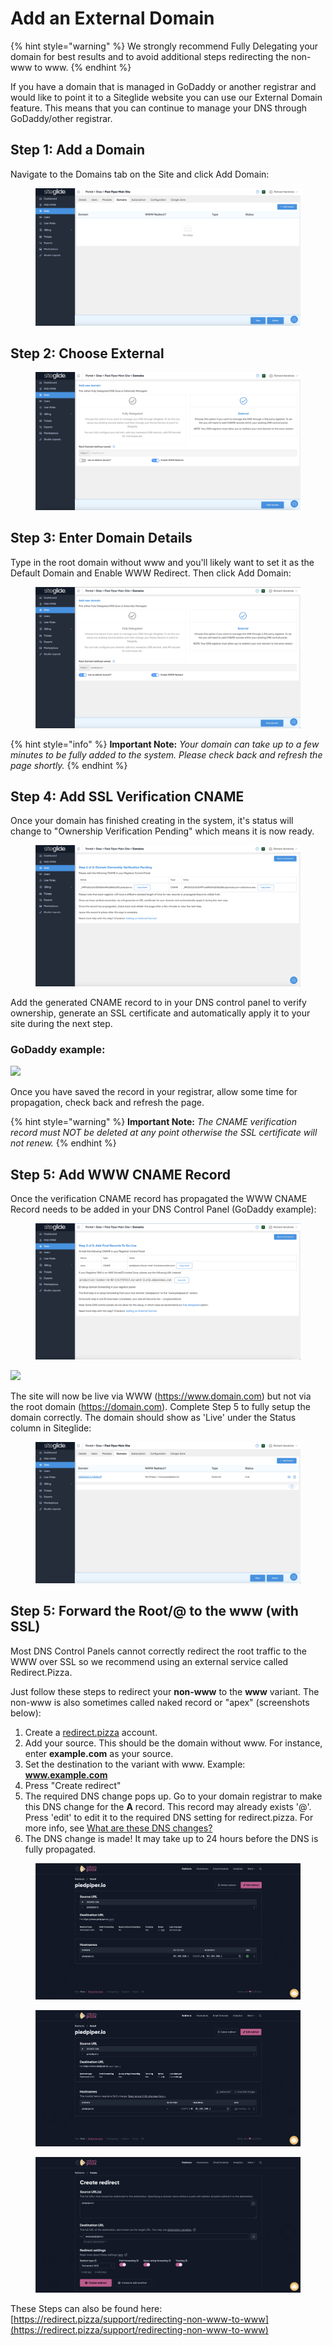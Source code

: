 # Add an External Domain

{% hint style="warning" %}
We strongly recommend Fully Delegating your domain for best results and to avoid additional steps redirecting the non-www to www.
{% endhint %}

If you have a domain that is managed in GoDaddy or another registrar and would like to point it to a Siteglide website you can use our External Domain feature. This means that you can continue to manage your DNS through GoDaddy/other registrar.

## Step 1: Add a Domain

Navigate to the Domains tab on the Site and click Add Domain:

<figure><img src="../../../.gitbook/assets/Siteglide-Site-Domains-None.png" alt=""><figcaption></figcaption></figure>

## Step 2: Choose External

<figure><img src="../../../.gitbook/assets/Siteglide-Site-Domains-Add-External.png" alt=""><figcaption></figcaption></figure>



## Step 3: Enter Domain Details

Type in the root domain without www and you'll likely want to set it as the Default Domain and Enable WWW Redirect. Then click Add Domain:

<figure><img src="../../../.gitbook/assets/Siteglide-Portal-Sites-Domain-External-Add.png" alt=""><figcaption></figcaption></figure>

{% hint style="info" %}
**Important Note:** _Your domain can take up to a few minutes to be fully added to the system. Please check back and refresh the page shortly._
{% endhint %}

## Step 4: Add SSL Verification CNAME

Once your domain has finished creating in the system, it's status will change to "Ownership Verification Pending" which means it is now ready.

<figure><img src="../../../.gitbook/assets/Siteglide-Portal-Sites-Domain-External-Verify-SSL.png" alt=""><figcaption></figcaption></figure>

Add the generated CNAME record to in your DNS control panel to verify ownership, generate an SSL certificate and automatically apply it to your site during the next step.

### GoDaddy example:

![](https://d258lu9myqkejp.cloudfront.net/attachment\_images/fc70b36dfbcfe3696b886456b64583f8b636d658356a1fc1bc8c65040f4c4e7135e9327e-5fa5-4d74-b88d-fc9d49\_12o0sfv.jpeg)

Once you have saved the record in your registrar, allow some time for propagation, check back and refresh the page.

{% hint style="warning" %}
**Important Note:** _The CNAME verification record must NOT be deleted at any point otherwise the SSL certificate will not renew._
{% endhint %}

## Step 5: Add WWW CNAME Record

Once the verification CNAME record has propagated the WWW CNAME Record needs to be added in your DNS Control Panel (GoDaddy example):

<figure><img src="../../../.gitbook/assets/Siteglide-Portal-Sites-Domain-External-WWW-CNAME.png" alt=""><figcaption></figcaption></figure>

![](https://d258lu9myqkejp.cloudfront.net/attachment\_images/675766690a2105effba6c541fa9042718196bc0aca64a984869352884ea916b720f847b9-5e47-4982-aaea-e44bff\_w8y6cl.jpeg)

The site will now be live via WWW (https://www.domain.com) but not via the root domain (https://domain.com). Complete Step 5 to fully setup the domain correctly. The domain should show as 'Live' under the Status column in Siteglide:

<figure><img src="../../../.gitbook/assets/Siteglide-Portal-Sites-Domain-External-Live.png" alt=""><figcaption></figcaption></figure>

## Step 5: Forward the Root/@ to the www (with SSL)

Most DNS Control Panels cannot correctly redirect the root traffic to the WWW over SSL so we recommend using an external service called Redirect.Pizza.

Just follow these steps to redirect your **non-www** to the **www** variant. The non-www is also sometimes called naked record or "apex" (screenshots below):

1. Create a [redirect.pizza](https://redirect.pizza/register) account.
2. Add your source. This should be the domain without www. For instance, enter **example.com** as your source.
3. Set the destination to the variant with www. Example: **www.example.com**
4. Press "Create redirect"
5. The required DNS change pops up. Go to your domain registrar to make this DNS change for the **A** record. This record may already exists '@'. Press 'edit' to edit it to the required DNS setting for redirect.pizza. For more info, see [What are these DNS changes?](https://redirect.pizza/support/what-are-these-dns-changes)
6. The DNS change is made! It may take up to 24 hours before the DNS is fully propagated.

<div>

<figure><img src="../../../.gitbook/assets/Siteglide-Portal-Sites-Domains-External-Redirect-Pizza-Verified.png" alt=""><figcaption></figcaption></figure>

 

<figure><img src="../../../.gitbook/assets/Siteglide-Portal-Sites-Domains-External-Redirect-Pizza-Checking.png" alt=""><figcaption></figcaption></figure>

 

<figure><img src="../../../.gitbook/assets/Siteglide-Portal-Sites-Domains-External-Redirect-Pizza-Create.png" alt=""><figcaption></figcaption></figure>

</div>

These Steps can also be found here: [https://redirect.pizza/support/redirecting-non-www-to-www](https://redirect.pizza/support/redirecting-non-www-to-www)
